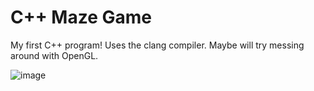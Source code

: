 # C++ Maze Game

My first C++ program! Uses the clang compiler. Maybe will try messing around with OpenGL. 

![image](https://user-images.githubusercontent.com/108207472/229117764-54f373df-d1bf-4f01-98b8-de83fec48b50.png)
